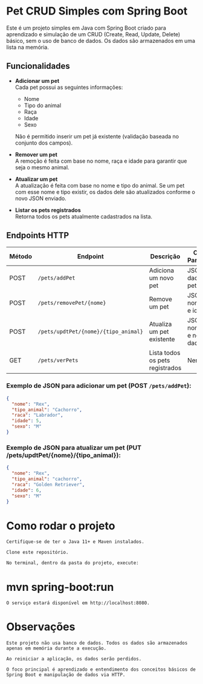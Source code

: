 # Pet CRUD Simples com Spring Boot

Este é um projeto simples em Java com Spring Boot criado para aprendizado e simulação de um CRUD (Create, Read, Update, Delete) básico, sem o uso de banco de dados. Os dados são armazenados em uma lista na memória.

## Funcionalidades

- **Adicionar um pet**  
  Cada pet possui as seguintes informações:  
  - Nome  
  - Tipo do animal  
  - Raça  
  - Idade  
  - Sexo  

  Não é permitido inserir um pet já existente (validação baseada no conjunto dos campos).

- **Remover um pet**  
  A remoção é feita com base no nome, raça e idade para garantir que seja o mesmo animal.

- **Atualizar um pet**  
  A atualização é feita com base no nome e tipo do animal. Se um pet com esse nome e tipo existir, os dados dele são atualizados conforme o novo JSON enviado.

- **Listar os pets registrados**  
  Retorna todos os pets atualmente cadastrados na lista.

## Endpoints HTTP

| Método   | Endpoint                                  | Descrição                       | Corpo / Parâmetros                |
|----------|-------------------------------------------|---------------------------------|-----------------------------------|
| POST     | `/pets/addPet`                            | Adiciona um novo pet            | JSON com dados do pet             |
| POST     | `/pets/removePet/{nome}`                  | Remove um pet                   | JSON com nome, raça e idade       |
| POST     | `/pets/updtPet/{nome}/{tipo_animal}`      | Atualiza um pet existente       | JSON com nome, tipo e novos dados |
| GET      | `/pets/verPets`                           | Lista todos os pets registrados | Nenhum                            |

### Exemplo de JSON para adicionar um pet (POST `/pets/addPet`):

```json
{
  "nome": "Rex",
  "tipo_animal": "Cachorro",
  "raca": "Labrador",
  "idade": 5,
  "sexo": "M"
}
```

### Exemplo de JSON para atualizar um pet (PUT /pets/updtPet/{nome}/{tipo_animal}):

```json
{
  "nome": "Rex",
  "tipo_animal": "cachorro",
  "raca": "Golden Retriever",
  "idade": 6,
  "sexo": "M"
}
```

# Como rodar o projeto

    Certifique-se de ter o Java 11+ e Maven instalados.

    Clone este repositório.

    No terminal, dentro da pasta do projeto, execute:

# mvn spring-boot:run

    O serviço estará disponível em http://localhost:8080.

# Observações

    Este projeto não usa banco de dados. Todos os dados são armazenados apenas em memória durante a execução.

    Ao reiniciar a aplicação, os dados serão perdidos.

    O foco principal é aprendizado e entendimento dos conceitos básicos de Spring Boot e manipulação de dados via HTTP.
